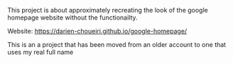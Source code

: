 This project is about approximately recreating the look of the google homepage website without the functionailty.

Website: https://darien-choueiri.github.io/google-homepage/

This is an a project that has been moved from an older account to one that uses my real full name
